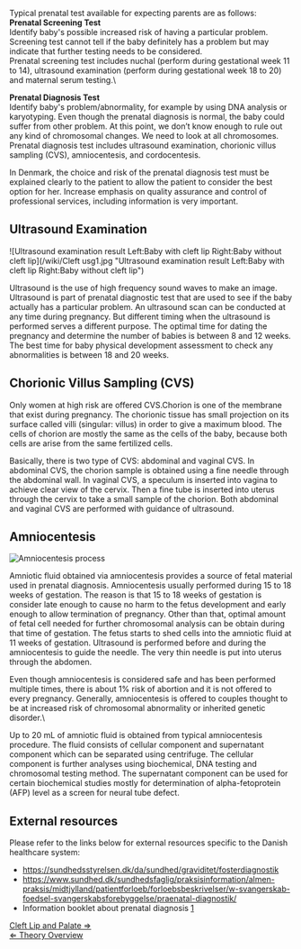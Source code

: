 Typical prenatal test available for expecting parents are as follows:\
 **Prenatal Screening Test**\
Identify baby's possible increased risk of having a particular problem.
Screening test cannot tell if the baby definitely has a problem but may
indicate that further testing needs to be considered.\
Prenatal screening test includes nuchal (perform during gestational week
11 to 14), ultrasound examination (perform during gestational week 18 to
20) and maternal serum testing.\

**Prenatal Diagnosis Test**\
Identify baby's problem/abnormality, for example by using DNA analysis
or karyotyping. Even though the prenatal diagnosis is normal, the baby
could suffer from other problem. At this point, we don’t know enough to
rule out any kind of chromosomal changes. We need to look at all
chromosomes.\
Prenatal diagnosis test includes ultrasound examination, chorionic
villus sampling (CVS), amniocentesis, and cordocentesis.

In Denmark, the choice and risk of the prenatal diagnosis test must be
explained clearly to the patient to allow the patient to consider the
best option for her. Increase emphasis on quality assurance and control
of professional services, including information is very important.

Ultrasound Examination
----------------------

![Ultrasound examination result Left:Baby with cleft lip Right:Baby without cleft lip](/wiki/Cleft usg1.jpg "Ultrasound examination result Left:Baby with cleft lip Right:Baby without cleft lip")

Ultrasound is the use of high frequency sound waves to make an image.
Ultrasound is part of prenatal diagnostic test that are used to see if
the baby actually has a particular problem. An ultrasound scan can be
conducted at any time during pregnancy. But different timing when the
ultrasound is performed serves a different purpose. The optimal time for
dating the pregnancy and determine the number of babies is between 8 and
12 weeks. The best time for baby physical development assessment to
check any abnormalities is between 18 and 20 weeks.

Chorionic Villus Sampling (CVS)
-------------------------------

Only women at high risk are offered CVS.Chorion is one of the membrane
that exist during pregnancy. The chorionic tissue has small projection
on its surface called villi (singular: villus) in order to give a
maximum blood. The cells of chorion are mostly the same as the cells of
the baby, because both cells are arise from the same fertilized cells.

Basically, there is two type of CVS: abdominal and vaginal CVS. In
abdominal CVS, the chorion sample is obtained using a fine needle
through the abdominal wall. In vaginal CVS, a speculum is inserted into
vagina to achieve clear view of the cervix. Then a fine tube is inserted
into uterus through the cervix to take a small sample of the chorion.
Both abdominal and vaginal CVS are performed with guidance of
ultrasound.

Amniocentesis
-------------

![Amniocentesis process](/wiki/Amniocentesis.jpg "Amniocentesis process")

Amniotic fluid obtained via amniocentesis provides a source of fetal
material used in prenatal diagnosis. Amniocentesis usually performed
during 15 to 18 weeks of gestation. The reason is that 15 to 18 weeks of
gestation is consider late enough to cause no harm to the fetus
development and early enough to allow termination of pregnancy. Other
than that, optimal amount of fetal cell needed for further chromosomal
analysis can be obtain during that time of gestation. The fetus starts
to shed cells into the amniotic fluid at 11 weeks of gestation.
Ultrasound is performed before and during the amniocentesis to guide the
needle. The very thin needle is put into uterus through the abdomen.

Even though amniocentesis is considered safe and has been performed
multiple times, there is about 1% risk of abortion and it is not offered
to every pregnancy. Generally, amniocentesis is offered to couples
thought to be at increased risk of chromosomal abnormality or inherited
genetic disorder.\

Up to 20 mL of amniotic fluid is obtained from typical amniocentesis
procedure. The fluid consists of cellular component and supernatant
component which can be separated using centrifuge. The cellular
component is further analyses using biochemical, DNA testing and
chromosomal testing method. The supernatant component can be used for
certain biochemical studies mostly for determination of
alpha-fetoprotein (AFP) level as a screen for neural tube defect.

External resources
------------------

Please refer to the links below for external resources specific to the
Danish healthcare system:

-   <https://sundhedsstyrelsen.dk/da/sundhed/graviditet/fosterdiagnostik>
-   <https://www.sundhed.dk/sundhedsfaglig/praksisinformation/almen-praksis/midtjylland/patientforloeb/forloebsbeskrivelser/w-svangerskab-foedsel-svangerskabsforebyggelse/praenatal-diagnostik/>
-   Information booklet about prenatal diagnosis
    [1](http://sundhedsstyrelsen.dk/publ/Publ2004/Informeret_valg.pdf)

[ Cleft Lip and Palate ⇒](/wiki/Cleft_Lip_and_Palate "wikilink")\
[ ⇐ Theory Overview](/wiki/Cytogenetics "wikilink")

